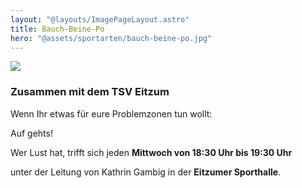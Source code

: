 ```yaml
---
layout: "@layouts/ImagePageLayout.astro"
title: Bauch-Beine-Po
hero: "@assets/sportarten/bauch-beine-po.jpg"
---
```


![](@assets/sportarten/bauch-beine-po.jpg)

### Zusammen mit dem TSV Eitzum

Wenn Ihr etwas für eure Problemzonen tun wollt:

Auf gehts!

Wer Lust hat, trifft sich jeden **Mittwoch von 18:30 Uhr bis 19:30 Uhr**

unter der Leitung von Kathrin Gambig in der **Eitzumer Sporthalle**.
